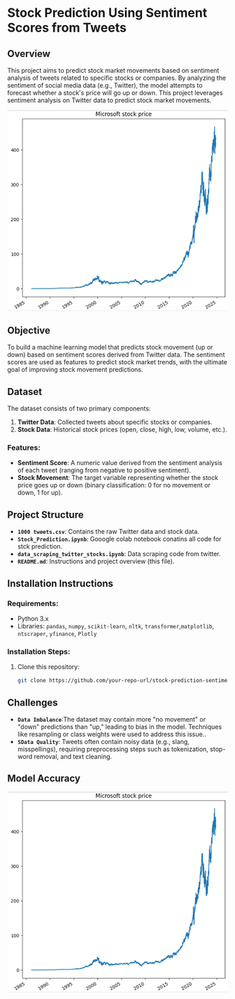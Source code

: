 # **Stock Prediction Using Sentiment Scores from Tweets**

## **Overview**
This project aims to predict stock market movements based on sentiment analysis of tweets related to specific stocks or companies. By analyzing the sentiment of social media data (e.g., Twitter), the model attempts to forecast whether a stock's price will go up or down.
This project leverages sentiment analysis on Twitter data to predict stock market movements.

![Stock Movement Prediction](graph.png)

## **Objective**
To build a machine learning model that predicts stock movement (up or down) based on sentiment scores derived from Twitter data. The sentiment scores are used as features to predict stock market trends, with the ultimate goal of improving stock movement predictions.

## **Dataset**
The dataset consists of two primary components:
1. **Twitter Data**: Collected tweets about specific stocks or companies.
2. **Stock Data**: Historical stock prices (open, close, high, low, volume, etc.).

### **Features**:
- **Sentiment Score**: A numeric value derived from the sentiment analysis of each tweet (ranging from negative to positive sentiment).
- **Stock Movement**: The target variable representing whether the stock price goes up or down (binary classification: 0 for no movement or down, 1 for up).

## **Project Structure**
- **`1000 tweets.csv`**: Contains the raw Twitter data and stock data.
- **`Stock_Prediction.ipynb`**: Gooogle colab notebook conatins all code for stck prediction.
- **`data_scraping_twitter_stocks.ipynb`**: Data scraping code from twitter.
- **`README.md`**: Instructions and project overview (this file).
  
## **Installation Instructions**
### **Requirements**:
- Python 3.x
- Libraries: `pandas`, `numpy`, `scikit-learn`, `nltk`, `transformer`,`matplotlib`, `ntscraper`, `yfinance`, `Plotly`

### **Installation Steps**:
1. Clone this repository:
   ```bash
   git clone https://github.com/your-repo-url/stock-prediction-sentiment.git
## **Challenges**
- **`Data Imbalance`**:The dataset may contain more "no movement" or "down" predictions than "up," leading to bias in the model. Techniques like resampling or class weights were used to address this issue..
- **`SData Quality`**:  Tweets often contain noisy data (e.g., slang, misspellings), requiring preprocessing steps such as tokenization, stop-word removal, and text cleaning.
## **Model Accuracy**
![Stock Movement Prediction](graph.png)

 
